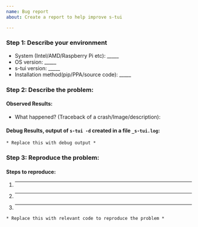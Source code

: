 ```yaml
---
name: Bug report
about: Create a report to help improve s-tui

---
```


### Step 1: Describe your environment

  * System (Intel/AMD/Raspberry Pi etc): _____
  * OS version: _____
  * s-tui version: _____
  * Installation method(pip/PPA/source code): _____
  
### Step 2: Describe the problem:
#### Observed Results:

  * What happened? (Traceback of a crash/Image/description):
  
#### Debug Results, output of `s-tui -d` created in a file `_s-tui.log`: 
```
* Replace this with debug output *
```
  
### Step 3: Reproduce the problem:
#### Steps to reproduce:
1. _____
2. _____
3. _____

```
* Replace this with relevant code to reproduce the problem *
```
